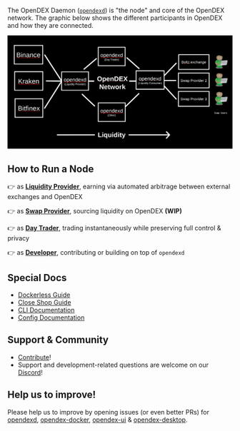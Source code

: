The OpenDEX Daemon ([`opendexd`](https://github.com/opendexnetwork/opendexd)) is "the node" and core of the OpenDEX network. The graphic below shows the different participants in OpenDEX and how they are connected.

![](./images/participants.png)

## How to Run a Node

👉 as [**Liquidity Provider**](/docs/liquidity-providers.md), earning via automated arbitrage between external exchanges and OpenDEX

👉 as [**Swap Provider**](/docs/swap-providers.md), sourcing liquidity on OpenDEX **(WIP)**

👉 as [**Day Trader**](/docs/day-traders.md), trading instantaneously while preserving full control & privacy

👉 as [**Developer**](/docs/developers.md), contributing or building on top of `opendexd`

## Special Docs
* [Dockerless Guide](/docs/dockerless.md)
* [Close Shop Guide](/docs/close-shop.md)
* [CLI Documentation](/docs/cli.md)
* [Config Documentation](/docs/config.md)

## Support & Community

* [Contribute](/docs/contribute.md)!
* Support and development-related questions are welcome on our [Discord](https://discord.gg/aS5RMchDrU)!

## Help us to improve!

Please help us to improve by opening issues (or even better PRs) for [opendexd](https://github.com/opendexnetwork/opendexd), [opendex-docker](https://github.com/opendexnetwork/opendex-docker), [opendex-ui](https://github.com/opendexnetwork/opendex-ui) & [opendex-desktop](https://github.com/opendexnetwork/opendex-desktop).
